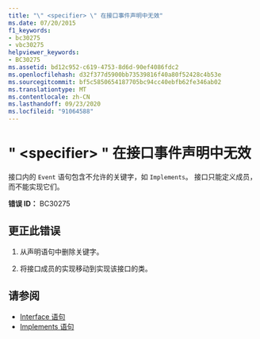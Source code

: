 ```yaml
---
title: "\" <specifier> \" 在接口事件声明中无效"
ms.date: 07/20/2015
f1_keywords:
- bc30275
- vbc30275
helpviewer_keywords:
- BC30275
ms.assetid: bd12c952-c619-4753-8d6d-90ef4086fdc2
ms.openlocfilehash: d32f377d5900bb73539816f40a80f52428c4b53e
ms.sourcegitcommit: bf5c5850654187705bc94cc40ebfb62fe346ab02
ms.translationtype: MT
ms.contentlocale: zh-CN
ms.lasthandoff: 09/23/2020
ms.locfileid: "91064588"
---
```

# <a name="specifier-is-not-valid-on-an-interface-event-declaration"></a>" \<specifier> " 在接口事件声明中无效

接口内的 `Event` 语句包含不允许的关键字，如 `Implements`。 接口只能定义成员，而不能实现它们。  
  
 **错误 ID：** BC30275  
  
## <a name="to-correct-this-error"></a>更正此错误  
  
1. 从声明语句中删除关键字。  
  
2. 将接口成员的实现移动到实现该接口的类。  
  
## <a name="see-also"></a>请参阅

- [Interface 语句](../language-reference/statements/interface-statement.md)
- [Implements 语句](../language-reference/statements/implements-statement.md)
